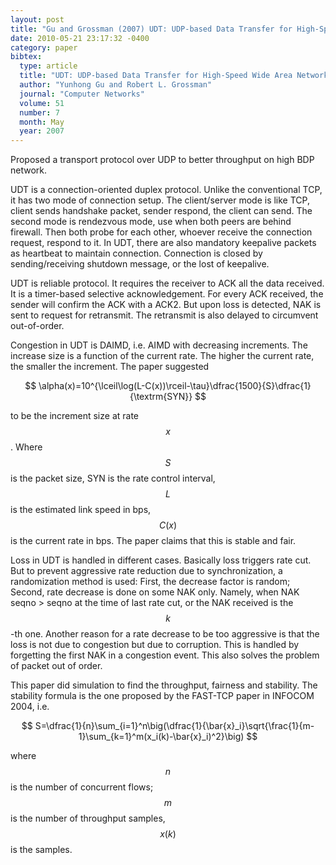 ```yaml
---
layout: post
title: "Gu and Grossman (2007) UDT: UDP-based Data Transfer for High-Speed Wide Area Networks (ComNet)"
date: 2010-05-21 23:17:32 -0400
category: paper
bibtex:
  type: article
  title: "UDT: UDP-based Data Transfer for High-Speed Wide Area Networks"
  author: "Yunhong Gu and Robert L. Grossman"
  journal: "Computer Networks"
  volume: 51
  number: 7
  month: May
  year: 2007
---
```

Proposed a transport protocol over UDP to better throughput on high BDP network.

UDT is a connection-oriented duplex protocol. Unlike the conventional TCP, it has two mode of connection setup. The client/server mode is like TCP, client sends handshake packet, sender respond, the client can send. The second mode is rendezvous mode, use when both peers are behind firewall. Then both probe for each other, whoever receive the connection request, respond to it. In UDT, there are also mandatory keepalive packets as heartbeat to maintain connection. Connection is closed by sending/receiving shutdown message, or the lost of keepalive.

UDT is reliable protocol. It requires the receiver to ACK all the data received. It is a timer-based selective acknowledgement. For every ACK received, the sender will confirm the ACK with a ACK2. But upon loss is detected, NAK is sent to request for retransmit. The retransmit is also delayed to circumvent out-of-order.

Congestion in UDT is DAIMD, i.e. AIMD with decreasing increments. The increase size is a function of the current rate. The higher the current rate, the smaller the increment. The paper suggested

$$ \alpha(x)=10^{\lceil\log(L-C(x))\rceil-\tau}\dfrac{1500}{S}\dfrac{1}{\textrm{SYN}} $$

to be the increment size at rate $$x$$. Where $$S$$ is the packet size, SYN is the rate control interval, $$L$$ is the estimated link speed in bps, $$C(x)$$ is the current rate in bps. The paper claims that this is stable and fair.

Loss in UDT is handled in different cases. Basically loss triggers rate cut. But to prevent aggressive rate reduction due to synchronization, a randomization method is used: First, the decrease factor is random; Second, rate decrease is done on some NAK only. Namely, when NAK seqno > seqno at the time of last rate cut, or the NAK received is the $$k$$-th one. Another reason for a rate decrease to be too aggressive is that the loss is not due to congestion but due to corruption. This is handled by forgetting the first NAK in a congestion event. This also solves the problem of packet out of order.

This paper did simulation to find the throughput, fairness and stability. The stability formula is the one proposed by the FAST-TCP paper in INFOCOM 2004, i.e.

$$ S=\dfrac{1}{n}\sum_{i=1}^n\big(\dfrac{1}{\bar{x}_i}\sqrt{\frac{1}{m-1}\sum_{k=1}^m(x_i(k)-\bar{x}_i)^2}\big) $$

where $$n$$ is the number of concurrent flows; $$m$$ is the number of throughput samples, $$x(k)$$ is the samples.
